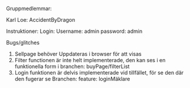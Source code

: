 Gruppmedlemmar:

Karl Loe: AccidentByDragon


Instruktioner:
Login: 
  Username: admin
  password: admin

Bugs/glitches
1. Sellpage behöver Uppdateras i browser för att visas
2. Filter functionen är inte helt implementerade, den kan ses i en funktionella form i branchen: buyPage/filterList
3. Login funktionen är delvis implementerade vid tillfället, för se den där den fugerar se Branchen: feature: loginMäklare

